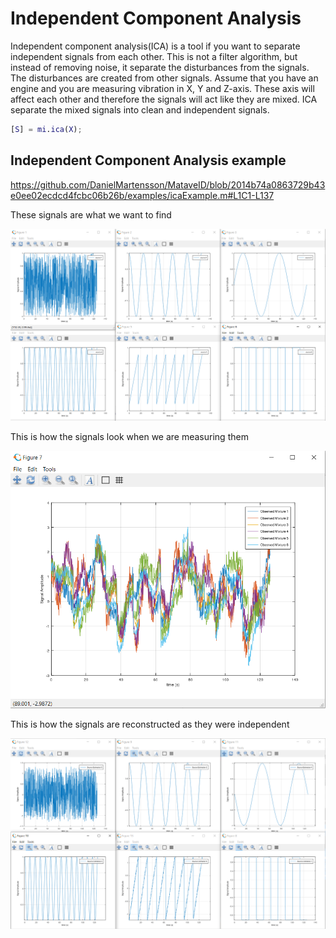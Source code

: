 # Independent Component Analysis
Independent component analysis(ICA) is a tool if you want to separate independent signals from each other. This is not a filter algorithm, but instead of removing noise, it separate the disturbances from the signals. The disturbances are created from other signals. Assume that you have an engine and you are measuring vibration in X, Y and Z-axis. These axis will affect each other and therefore the signals will act like they are mixed. ICA separate the mixed signals into clean and independent signals.

```matlab
[S] = mi.ica(X);
```
## Independent Component Analysis example

https://github.com/DanielMartensson/MataveID/blob/2014b74a0863729b43e0ee02ecdcd4fcbc06b26b/examples/icaExample.m#L1C1-L137

These signals are what we want to find

![a](../pictures/ICA_Before.png)

This is how the signals look when we are measuring them

![a](../pictures/ICA_Mixed_Signals.png)

This is how the signals are reconstructed as they were independent

![a](../pictures/ICA_After.png)